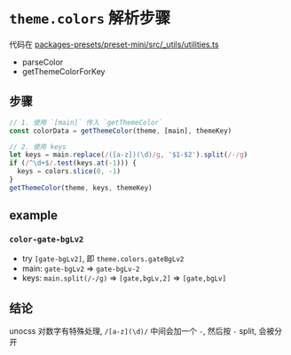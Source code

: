 # `theme.colors` 解析步骤

代码在 [packages-presets/preset-mini/src/\_utils/utilities.ts](https://github.com/unocss/unocss/blob/main/packages-presets/preset-mini/src/_utils/utilities.ts)

- parseColor
- getThemeColorForKey

## 步骤

```js
// 1. 使用 `[main]` 传入 `getThemeColor`
const colorData = getThemeColor(theme, [main], themeKey)

// 2. 使用 keys
let keys = main.replace(/([a-z])(\d)/g, '$1-$2').split(/-/g)
if (/^\d+$/.test(keys.at(-1))) {
  keys = colors.slice(0, -1)
}
getThemeColor(theme, keys, themeKey)
```

## example

### `color-gate-bgLv2`

- try `[gate-bgLv2]`, 即 `theme.colors.gateBgLv2`
- main: `gate-bgLv2` => `gate-bgLv-2`
- keys: `main.split(/-/g)` => `[gate,bgLv,2]` => `[gate,bgLv]`

## 结论

unocss 对数字有特殊处理, `/[a-z](\d)/` 中间会加一个 `-`, 然后按 `-` split, 会被分开
